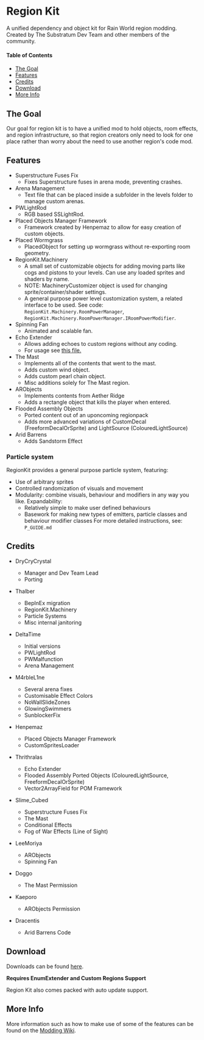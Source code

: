 # Region Kit

A unified dependency and object kit for Rain World region modding. Created by The Substratum Dev Team and other members of the community.

#### Table of Contents
- [The Goal](#the-goal)
- [Features](#features)
- [Credits](#credits)
- [Download](#download)
- [More Info](#more-info)


## The Goal

Our goal for region kit is to have a unified mod to hold objects, room effects, and region infrastructure, so that region creators only need to look for one place rather than worry about the need to use another region's code mod. 


## Features

- Superstructure Fuses Fix
  	- Fixes Superstructure fuses in arena mode, preventing crashes.
- Arena Management
  	- Text file that can be placed inside a subfolder in the levels folder to manage custom arenas.
- PWLightRod
  	- RGB based SSLightRod.
- Placed Objects Manager Framework
  	- Framework created by Henpemaz to allow for easy creation of custom objects.
- Placed Wormgrass
  	- PlacedObject for setting up wormgrass without re-exporting room geometry.
- RegionKit.Machinery
  	- A small set of customizable objects for adding moving parts like cogs and pistons to your levels. Can use any loaded sprites and shaders by name.
  	- NOTE: MachineryCustomizer object is used for changing sprite/container/shader settings.
  	- A general purpose power level customization system, a related interface to be used. See code: `RegionKit.Machinery.RoomPowerManager`, `RegionKit.Machinery.RoomPowerManager.IRoomPowerModifier`.
- Spinning Fan
  	- Animated and scalable fan.
- Echo Extender
	- Allows adding echoes to custom regions without any coding.
	- For usage see [this file.](EchoExtender.md)
- The Mast
	- Implements all of the contents that went to the mast.
	- Adds custom wind object.
	- Adds custom pearl chain object.
	- Misc additions solely for The Mast region.
- ARObjects
	- Implements contents from Aether Ridge
	- Adds a rectangle object that kills the player when entered.
- Flooded Assembly Objects
	- Ported content out of an uponcoming regionpack
	- Adds more advanced variations of CustomDecal (FreeformDecalOrSprite) and LightSource (ColouredLightSource)
- Arid Barrens
	- Adds Sandstorm Effect

  
### Particle system

 RegionKit provides a general purpose particle system, featuring:
  - Use of arbitrary sprites
  - Controlled randomization of visuals and movement
  - Modularity: combine visuals, behaviour and modifiers in any way you like.
 Expandability:
	- Relatively simple to make user defined behaviours
	- Basework for making new types of emitters, particle classes and behaviour modifier classes
For more detailed instructions, see: `P_GUIDE.md`


## Credits

- DryCryCrystal 
	- Manager and Dev Team Lead
	- Porting

- Thalber
	- BepInEx migration
	- RegionKit.Machinery
	- Particle Systems
	- Misc internal janitoring

- DeltaTime
	- Initial versions
	- PWLightRod
	- PWMalfunction
	- Arena Management

- M4rbleL1ne
	- Several arena fixes
	- Customisable Effect Colors
	- NoWallSlideZones
	- GlowingSwimmers
	- SunblockerFix

- Henpemaz
	- Placed Objects Manager Framework
	- CustomSpritesLoader

- Thrithralas
	- Echo Extender
	- Flooded Assembly Ported Objects (ColouredLightSource, FreeformDecalOrSprite)
	- Vector2ArrayField for POM Framework

- Slime_Cubed
	- Superstructure Fuses Fix
	- The Mast
	- Conditional Effects
	- Fog of War Effects (Line of Sight)

- LeeMoriya
	- ARObjects
	- Spinning Fan

- Doggo
	- The Mast Permission

- Kaeporo
	- ARObjects Permission

- Dracentis
	- Arid Barrens Code

## Download
Downloads can be found [here](https://github.com/DryCryCrystal/Region-Kit/releases/latest).

**Requires EnumExtender and Custom Regions Support**

Region Kit also comes packed with auto update support.


## More Info

More information such as how to make use of some of the features can be found on the [Modding Wiki](https://rain-world-modding.github.io/).
